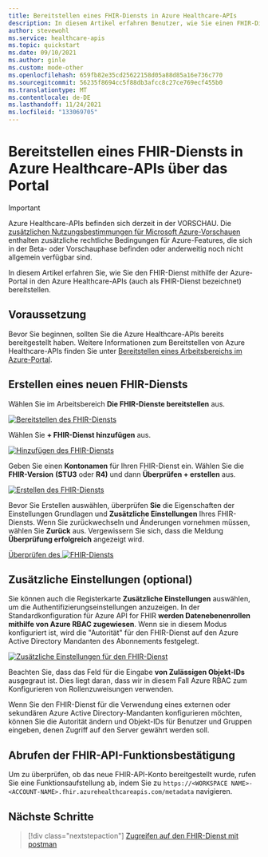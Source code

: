 ```yaml
---
title: Bereitstellen eines FHIR-Diensts in Azure Healthcare-APIs
description: In diesem Artikel erfahren Benutzer, wie Sie einen FHIR-Dienst im Azure-Portal bereitstellen.
author: stevewohl
ms.service: healthcare-apis
ms.topic: quickstart
ms.date: 09/10/2021
ms.author: ginle
ms.custom: mode-other
ms.openlocfilehash: 659fb82e35cd25622158d05a88d85a16e736c770
ms.sourcegitcommit: 56235f8694cc5f88db3afcc8c27ce769ecf455b0
ms.translationtype: MT
ms.contentlocale: de-DE
ms.lasthandoff: 11/24/2021
ms.locfileid: "133069705"
---
```

# <a name="deploy-a-fhir-service-within-azure-healthcare-apis---using-portal"></a>Bereitstellen eines FHIR-Diensts in Azure Healthcare-APIs über das Portal

> [!IMPORTANT]
> Azure Healthcare-APIs befinden sich derzeit in der VORSCHAU. Die [zusätzlichen Nutzungsbestimmungen für Microsoft Azure-Vorschauen](https://azure.microsoft.com/support/legal/preview-supplemental-terms/) enthalten zusätzliche rechtliche Bedingungen für Azure-Features, die sich in der Beta- oder Vorschauphase befinden oder anderweitig noch nicht allgemein verfügbar sind.

In diesem Artikel erfahren Sie, wie Sie den FHIR-Dienst mithilfe der Azure-Portal in den Azure Healthcare-APIs (auch als FHIR-Dienst bezeichnet) bereitstellen.

## <a name="prerequisite"></a>Voraussetzung

Bevor Sie beginnen, sollten Sie die Azure Healthcare-APIs bereits bereitgestellt haben. Weitere Informationen zum Bereitstellen von Azure Healthcare-APIs finden Sie unter [Bereitstellen eines Arbeitsbereichs im Azure-Portal](../healthcare-apis-quickstart.md).

## <a name="create-a-new-fhir-service"></a>Erstellen eines neuen FHIR-Diensts

Wählen Sie im Arbeitsbereich **Die FHIR-Dienste bereitstellen** aus.

[![Bereitstellen des FHIR-Diensts ](media/fhir-service/deploy-fhir-services.png) ](media/fhir-service/deploy-fhir-services.png#lightbox)

Wählen Sie **+ FHIR-Dienst hinzufügen** aus.

[![Hinzufügen des FHIR-Diensts ](media/fhir-service/add-fhir-service.png) ](media/fhir-service/add-fhir-service.png#lightbox)

Geben Sie einen **Kontonamen** für Ihren FHIR-Dienst ein. Wählen Sie die **FHIR-Version** **(STU3** oder **R4)** und dann **Überprüfen + erstellen** aus.

[![Erstellen des FHIR-Diensts ](media/fhir-service/create-fhir-service.png) ](media/fhir-service/create-fhir-service.png#lightbox)

Bevor Sie Erstellen auswählen, überprüfen **Sie** die Eigenschaften der Einstellungen Grundlagen und **Zusätzliche Einstellungen** Ihres FHIR-Diensts.  Wenn Sie zurückwechseln und Änderungen vornehmen müssen, wählen Sie **Zurück** aus. Vergewissern Sie sich, dass die Meldung **Überprüfung erfolgreich** angezeigt wird. 

[Überprüfen des ![ FHIR-Diensts ](media/fhir-service/validation-fhir-service.png) ](media/fhir-service/validation-fhir-service.png#lightbox)

## <a name="additional-settings-optional"></a>Zusätzliche Einstellungen (optional)

Sie können auch die Registerkarte **Zusätzliche Einstellungen** auswählen, um die Authentifizierungseinstellungen anzuzeigen. In der Standardkonfiguration für Azure API for FHIR **werden Datenebenenrollen mithilfe von Azure RBAC zugewiesen**. Wenn sie in diesem Modus konfiguriert ist, wird die "Autorität" für den FHIR-Dienst auf den Azure Active Directory Mandanten des Abonnements festgelegt.

[![Zusätzliche Einstellungen für den FHIR-Dienst ](media/fhir-service/additional-settings-tab.png) ](media/fhir-service/additional-settings-tab.png#lightbox)

Beachten Sie, dass das Feld für die Eingabe **von Zulässigen Objekt-IDs** ausgegraut ist. Dies liegt daran, dass wir in diesem Fall Azure RBAC zum Konfigurieren von Rollenzuweisungen verwenden.

Wenn Sie den FHIR-Dienst für die Verwendung eines externen oder sekundären Azure Active Directory-Mandanten konfigurieren möchten, können Sie die Autorität ändern und Objekt-IDs für Benutzer und Gruppen eingeben, denen Zugriff auf den Server gewährt werden soll.

## <a name="fetch-fhir-api-capability-statement"></a>Abrufen der FHIR-API-Funktionsbestätigung

Um zu überprüfen, ob das neue FHIR-API-Konto bereitgestellt wurde, rufen Sie eine Funktionsaufstellung ab, indem Sie zu `https://<WORKSPACE NAME>-<ACCOUNT-NAME>.fhir.azurehealthcareapis.com/metadata` navigieren.

## <a name="next-steps"></a>Nächste Schritte

>[!div class="nextstepaction"]
>[Zugreifen auf den FHIR-Dienst mit postman](../use-postman.md)
